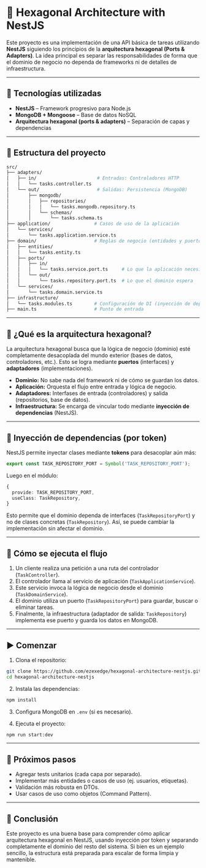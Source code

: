 
# 🧱 Hexagonal Architecture with NestJS

Este proyecto es una implementación de una API básica de tareas utilizando **NestJS** siguiendo los principios de la **arquitectura hexagonal (Ports & Adapters)**. La idea principal es separar las responsabilidades de forma que el dominio de negocio no dependa de frameworks ni de detalles de infraestructura.

---

## 🚀 Tecnologías utilizadas

- **NestJS** – Framework progresivo para Node.js
- **MongoDB + Mongoose** – Base de datos NoSQL
- **Arquitectura hexagonal (ports & adapters)** – Separación de capas y dependencias

---

## 📁 Estructura del proyecto

```bash
src/
├── adapters/
│   ├── in/                      # Entradas: Controladores HTTP
│   │   └── tasks.controller.ts
│   └── out/                     # Salidas: Persistencia (MongoDB)
│       ├── mongodb/
│       │   ├── repositories/
│       │   │   └── tasks.mongodb.repository.ts
│       │   └── schemas/
│       │       └── tasks.schema.ts
├── application/                # Casos de uso de la aplicación
│   └── services/
│       └── tasks.application.service.ts
├── domain/                     # Reglas de negocio (entidades y puertos)
│   ├── entities/
│   │   └── tasks.entity.ts
│   ├── ports/
│   │   ├── in/
│   │   │   └── tasks.service.port.ts     # Lo que la aplicación necesita
│   │   └── out/
│   │       └── tasks.repository.port.ts  # Lo que el dominio espera
│   └── services/
│       └── tasks.domain.service.ts
├── infrastructure/
│   └── tasks.modules.ts        # Configuración de DI (inyección de dependencias)
├── main.ts                     # Punto de entrada
```

---

## 🧠 ¿Qué es la arquitectura hexagonal?

La arquitectura hexagonal busca que la lógica de negocio (dominio) esté completamente desacoplada del mundo exterior (bases de datos, controladores, etc.). Esto se logra mediante **puertos** (interfaces) y **adaptadores** (implementaciones).

- **Dominio:** No sabe nada del framework ni de cómo se guardan los datos.
- **Aplicación:** Orquesta el flujo entre entrada y lógica de negocio.
- **Adaptadores:** Interfases de entrada (controladores) y salida (repositorios, base de datos).
- **Infraestructura:** Se encarga de vincular todo mediante **inyección de dependencias** (NestJS).

---

## 🧩 Inyección de dependencias (por token)

NestJS permite inyectar clases mediante **tokens** para desacoplar aún más:

```ts
export const TASK_REPOSITORY_PORT = Symbol('TASK_REPOSITORY_PORT');
```

Luego en el módulo:

```ts
{
  provide: TASK_REPOSITORY_PORT,
  useClass: TaskRepository,
}
```

Esto permite que el dominio dependa de interfaces (`TaskRepositoryPort`) y no de clases concretas (`TaskRepository`). Así, se puede cambiar la implementación sin afectar el dominio.

---

## 📌 Cómo se ejecuta el flujo

1. Un cliente realiza una petición a una ruta del controlador (`TaskController`).
2. El controlador llama al servicio de aplicación (`TaskApplicationService`).
3. Este servicio invoca la lógica de negocio desde el dominio (`TaskDomainService`).
4. El dominio utiliza un puerto (`TaskRepositoryPort`) para guardar, buscar o eliminar tareas.
5. Finalmente, la infraestructura (adaptador de salida: `TaskRepository`) implementa ese puerto y guarda los datos en MongoDB.

---

## ▶️ Comenzar

1. Clona el repositorio:

```bash
git clone https://github.com/ezexedge/hexagonal-architecture-nestjs.git
cd hexagonal-architecture-nestjs
```

2. Instala las dependencias:

```bash
npm install
```

3. Configura MongoDB en `.env` (si es necesario).

4. Ejecuta el proyecto:

```bash
npm run start:dev
```

---

## 🧪 Próximos pasos

- Agregar tests unitarios (cada capa por separado).
- Implementar más entidades o casos de uso (ej. usuarios, etiquetas).
- Validación más robusta en DTOs.
- Usar casos de uso como objetos (Command Pattern).

---

## 🧠 Conclusión

Este proyecto es una buena base para comprender cómo aplicar arquitectura hexagonal en NestJS, usando inyección por token y separando completamente el dominio del resto del sistema. Si bien es un ejemplo sencillo, la estructura está preparada para escalar de forma limpia y mantenible.

